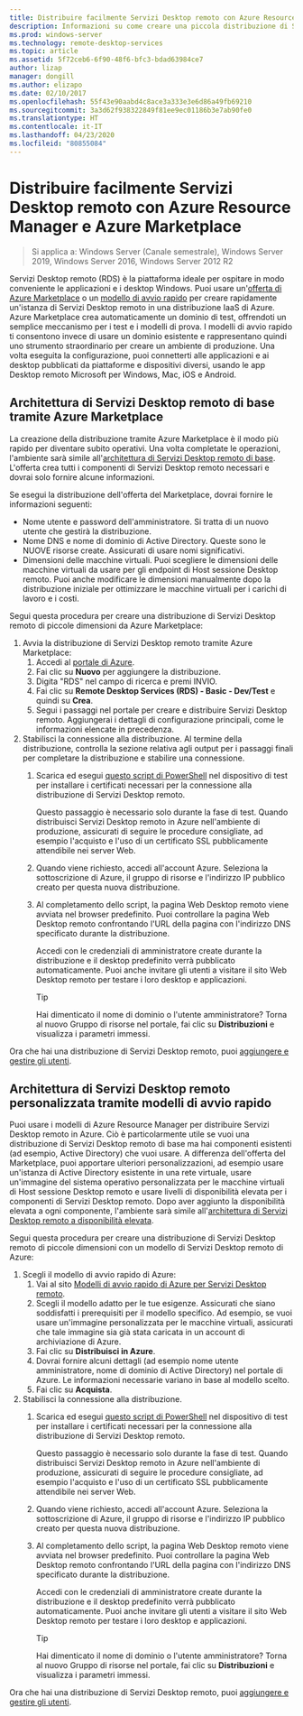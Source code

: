 ```yaml
---
title: Distribuire facilmente Servizi Desktop remoto con Azure Resource Manager e Azure Marketplace
description: Informazioni su come creare una piccola distribuzione di Servizi Desktop remoto in Azure usando modelli di Azure Resource Manager e Azure Marketplace.
ms.prod: windows-server
ms.technology: remote-desktop-services
ms.topic: article
ms.assetid: 5f72ceb6-6f90-48f6-bfc3-bdad63984ce7
author: lizap
manager: dongill
ms.author: elizapo
ms.date: 02/10/2017
ms.openlocfilehash: 55f43e90aabd4c8ace3a333e3e6d86a49fb69210
ms.sourcegitcommit: 3a3d62f938322849f81ee9ec01186b3e7ab90fe0
ms.translationtype: HT
ms.contentlocale: it-IT
ms.lasthandoff: 04/23/2020
ms.locfileid: "80855084"
---
```

# <a name="seamlessly-deploy-rds-with-arm-and-azure-marketplace"></a>Distribuire facilmente Servizi Desktop remoto con Azure Resource Manager e Azure Marketplace

>Si applica a: Windows Server (Canale semestrale), Windows Server 2019, Windows Server 2016, Windows Server 2012 R2

Servizi Desktop remoto (RDS) è la piattaforma ideale per ospitare in modo conveniente le applicazioni e i desktop Windows. Puoi usare un'[offerta di Azure Marketplace](#basic-rds-through-the-azure-marketplace) o un [modello di avvio rapido](#customized-rds-using-quickstart-templates) per creare rapidamente un'istanza di Servizi Desktop remoto in una distribuzione IaaS di Azure. Azure Marketplace crea automaticamente un dominio di test, offrendoti un semplice meccanismo per i test e i modelli di prova. I modelli di avvio rapido ti consentono invece di usare un dominio esistente e rappresentano quindi uno strumento straordinario per creare un ambiente di produzione. Una volta eseguita la configurazione, puoi connetterti alle applicazioni e ai desktop pubblicati da piattaforme e dispositivi diversi, usando le app Desktop remoto Microsoft per Windows, Mac, iOS e Android.

## <a name="basic-rds-through-the-azure-marketplace"></a>Architettura di Servizi Desktop remoto di base tramite Azure Marketplace

La creazione della distribuzione tramite Azure Marketplace è il modo più rapido per diventare subito operativi. Una volta completate le operazioni, l'ambiente sarà simile all'[architettura di Servizi Desktop remoto di base](desktop-hosting-logical-architecture.md#basic-deployment). L'offerta crea tutti i componenti di Servizi Desktop remoto necessari e dovrai solo fornire alcune informazioni. 

Se esegui la distribuzione dell'offerta del Marketplace, dovrai fornire le informazioni seguenti:
- Nome utente e password dell'amministratore. Si tratta di un nuovo utente che gestirà la distribuzione.
- Nome DNS e nome di dominio di Active Directory. Queste sono le NUOVE risorse create. Assicurati di usare nomi significativi.
- Dimensioni delle macchine virtuali. Puoi scegliere le dimensioni delle macchine virtuali da usare per gli endpoint di Host sessione Desktop remoto. Puoi anche modificare le dimensioni manualmente dopo la distribuzione iniziale per ottimizzare le macchine virtuali per i carichi di lavoro e i costi.

Segui questa procedura per creare una distribuzione di Servizi Desktop remoto di piccole dimensioni da Azure Marketplace: 

1. Avvia la distribuzione di Servizi Desktop remoto tramite Azure Marketplace:
   1. Accedi al [portale di Azure](https://portal.azure.com).
   2. Fai clic su **Nuovo** per aggiungere la distribuzione.
   3. Digita "RDS" nel campo di ricerca e premi INVIO.
   4. Fai clic su **Remote Desktop Services (RDS) - Basic - Dev/Test** e quindi su **Crea**.
   5. Segui i passaggi nel portale per creare e distribuire Servizi Desktop remoto. Aggiungerai i dettagli di configurazione principali, come le informazioni elencate in precedenza. 
2. Stabilisci la connessione alla distribuzione. Al termine della distribuzione, controlla la sezione relativa agli output per i passaggi finali per completare la distribuzione e stabilire una connessione.
   1. Scarica ed esegui [questo script di PowerShell](https://gallery.technet.microsoft.com/Azure-Resource-Manager-4ea7e328) nel dispositivo di test per installare i certificati necessari per la connessione alla distribuzione di Servizi Desktop remoto. 
   
      Questo passaggio è necessario solo durante la fase di test. Quando distribuisci Servizi Desktop remoto in Azure nell'ambiente di produzione, assicurati di seguire le procedure consigliate, ad esempio l'acquisto e l'uso di un certificato SSL pubblicamente attendibile nei server Web.

   2. Quando viene richiesto, accedi all'account Azure. Seleziona la sottoscrizione di Azure, il gruppo di risorse e l'indirizzo IP pubblico creato per questa nuova distribuzione.
   3. Al completamento dello script, la pagina Web Desktop remoto viene avviata nel browser predefinito. Puoi controllare la pagina Web Desktop remoto confrontando l'URL della pagina con l'indirizzo DNS specificato durante la distribuzione. 
   
      Accedi con le credenziali di amministratore create durante la distribuzione e il desktop predefinito verrà pubblicato automaticamente. Puoi anche invitare gli utenti a visitare il sito Web Desktop remoto per testare i loro desktop e applicazioni.

      > [!TIP]
      > Hai dimenticato il nome di dominio o l'utente amministratore? Torna al nuovo Gruppo di risorse nel portale, fai clic su **Distribuzioni** e visualizza i parametri immessi.

Ora che hai una distribuzione di Servizi Desktop remoto, puoi [aggiungere e gestire gli utenti](rds-user-management.md).

## <a name="customized-rds-using-quickstart-templates"></a>Architettura di Servizi Desktop remoto personalizzata tramite modelli di avvio rapido

Puoi usare i modelli di Azure Resource Manager per distribuire Servizi Desktop remoto in Azure. Ciò è particolarmente utile se vuoi una distribuzione di Servizi Desktop remoto di base ma hai componenti esistenti (ad esempio, Active Directory) che vuoi usare. A differenza dell'offerta del Marketplace, puoi apportare ulteriori personalizzazioni, ad esempio usare un'istanza di Active Directory esistente in una rete virtuale, usare un'immagine del sistema operativo personalizzata per le macchine virtuali di Host sessione Desktop remoto e usare livelli di disponibilità elevata per i componenti di Servizi Desktop remoto. Dopo aver aggiunto la disponibilità elevata a ogni componente, l'ambiente sarà simile all'[architettura di Servizi Desktop remoto a disponibilità elevata](desktop-hosting-logical-architecture.md#highly-available-deployment).

Segui questa procedura per creare una distribuzione di Servizi Desktop remoto di piccole dimensioni con un modello di Servizi Desktop remoto di Azure: 

1. Scegli il modello di avvio rapido di Azure:
   1. Vai al sito [Modelli di avvio rapido di Azure per Servizi Desktop remoto](https://aka.ms/rdautomation).
   2. Scegli il modello adatto per le tue esigenze. Assicurati che siano soddisfatti i prerequisiti per il modello specifico. Ad esempio, se vuoi usare un'immagine personalizzata per le macchine virtuali, assicurati che tale immagine sia già stata caricata in un account di archiviazione di Azure.
   3. Fai clic su **Distribuisci in Azure**.
   4. Dovrai fornire alcuni dettagli (ad esempio nome utente amministratore, nome di dominio di Active Directory) nel portale di Azure. Le informazioni necessarie variano in base al modello scelto.
   5. Fai clic su **Acquista**.
2. Stabilisci la connessione alla distribuzione. 
   1. Scarica ed esegui [questo script di PowerShell](https://gallery.technet.microsoft.com/Azure-Resource-Manager-4ea7e328) nel dispositivo di test per installare i certificati necessari per la connessione alla distribuzione di Servizi Desktop remoto. 
   
      Questo passaggio è necessario solo durante la fase di test. Quando distribuisci Servizi Desktop remoto in Azure nell'ambiente di produzione, assicurati di seguire le procedure consigliate, ad esempio l'acquisto e l'uso di un certificato SSL pubblicamente attendibile nei server Web.

   2. Quando viene richiesto, accedi all'account Azure. Seleziona la sottoscrizione di Azure, il gruppo di risorse e l'indirizzo IP pubblico creato per questa nuova distribuzione.
   3. Al completamento dello script, la pagina Web Desktop remoto viene avviata nel browser predefinito. Puoi controllare la pagina Web Desktop remoto confrontando l'URL della pagina con l'indirizzo DNS specificato durante la distribuzione. 
   
      Accedi con le credenziali di amministratore create durante la distribuzione e il desktop predefinito verrà pubblicato automaticamente. Puoi anche invitare gli utenti a visitare il sito Web Desktop remoto per testare i loro desktop e applicazioni.

      > [!TIP]
      > Hai dimenticato il nome di dominio o l'utente amministratore? Torna al nuovo Gruppo di risorse nel portale, fai clic su **Distribuzioni** e visualizza i parametri immessi.

Ora che hai una distribuzione di Servizi Desktop remoto, puoi [aggiungere e gestire gli utenti](rds-user-management.md).
